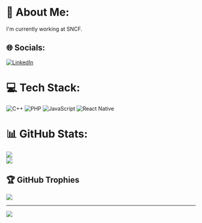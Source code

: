 # 💫 About Me:
I'm currently working at SNCF.


## 🌐 Socials:
[![LinkedIn](https://img.shields.io/badge/LinkedIn-%230077B5.svg?logo=linkedin&logoColor=white)](https://linkedin.com/in/https://www.linkedin.com/in/rayane-besrour/) 

# 💻 Tech Stack:
![C++](https://img.shields.io/badge/c++-%2300599C.svg?style=for-the-badge&logo=c%2B%2B&logoColor=white) ![PHP](https://img.shields.io/badge/php-%23777BB4.svg?style=for-the-badge&logo=php&logoColor=white) ![JavaScript](https://img.shields.io/badge/javascript-%23323330.svg?style=for-the-badge&logo=javascript&logoColor=%23F7DF1E) ![React Native](https://img.shields.io/badge/react_native-%2320232a.svg?style=for-the-badge&logo=react&logoColor=%2361DAFB)
# 📊 GitHub Stats:
<!-- ![](https://github-readme-stats.vercel.app/api?username=Rayane-94&theme=dark&hide_border=false&include_all_commits=false&count_private=false)<br/> -->
![](https://github-readme-streak-stats.herokuapp.com/?user=Rayane-94&theme=dark&hide_border=false)<br/>
![](https://github-readme-stats.vercel.app/api/top-langs/?username=Rayane-94&theme=dark&hide_border=false&include_all_commits=false&count_private=false&layout=compact)

## 🏆 GitHub Trophies
![](https://github-profile-trophy.vercel.app/?username=Rayane-94&theme=radical&no-frame=false&no-bg=true&margin-w=4)

---
[![](https://visitcount.itsvg.in/api?id=Rayane-94&icon=0&color=0)](https://visitcount.itsvg.in)

<!-- Proudly created with GPRM ( https://gprm.itsvg.in ) -->
